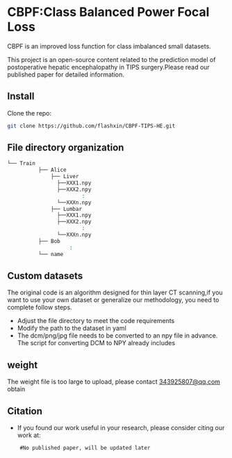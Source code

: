 # CBPF:Class Balanced Power Focal Loss
CBPF is an improved loss function for class imbalanced small datasets.

This project is an open-source content related to the prediction model of postoperative hepatic encephalopathy in TIPS surgery.Please read our published paper for detailed information.
## Install
Clone the repo:

```bash
git clone https://github.com/flashxin/CBPF-TIPS-HE.git
```
## File directory organization
```bash
└── Train
          ├── Alice
              ├── Liver
                ├──XXX1.npy
                ├──XXX2.npy
                        :
                └──XXXn.npy
              ├── Lumbar
                ├──XXX1.npy
                ├──XXX2.npy
                        :
                └──XXXn.npy
          ├── Bob
                    :
          └── name
```
## Custom datasets
The original code is an algorithm designed for thin layer CT scanning,if you want to use your own dataset or generalize our methodology, you need to complete follow steps.
+ Adjust the file directory to meet the code requirements
+ Modify the path to the dataset in yaml
+ The dcm/png/jpg file needs to be converted to an npy file in advance. The script for converting DCM to NPY already includes
## weight
The weight file is too large to upload, please contact 343925807@qq.com obtain
## Citation
- If you found our work useful in your research, please consider citing our work at:
```
    #No published paper, will be updated later
```
